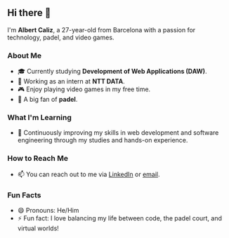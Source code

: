 ## Hi there 👋

I'm **Albert Caliz**, a 27-year-old from Barcelona with a passion for technology, padel, and video games. 

### About Me
- 🎓 Currently studying **Development of Web Applications (DAW)**.
- 💼 Working as an intern at **NTT DATA**.
- 🎮 Enjoy playing video games in my free time.
- 🏓 A big fan of **padel**.

### What I'm Learning
- 🌱 Continuously improving my skills in web development and software engineering through my studies and hands-on experience.

### How to Reach Me
- 📫 You can reach out to me via [LinkedIn](https://www.linkedin.com/in/albert-cáliz-824a99300/) or [email](albertcalizescolanuria@gmail.com).

### Fun Facts
- 😄 Pronouns: He/Him
- ⚡ Fun fact: I love balancing my life between code, the padel court, and virtual worlds!

